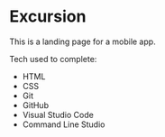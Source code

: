 # Excursion

This is a landing page for a mobile app.

Tech used to complete:
* HTML
* CSS
* Git
* GitHub
* Visual Studio Code
* Command Line Studio
